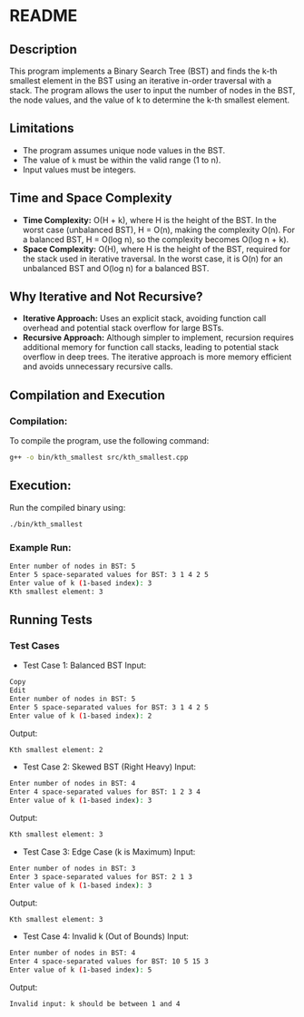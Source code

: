 # README

## Description

This program implements a Binary Search Tree (BST) and finds the k-th smallest element in the BST using an iterative in-order traversal with a stack. The program allows the user to input the number of nodes in the BST, the node values, and the value of k to determine the k-th smallest element.

## Limitations

- The program assumes unique node values in the BST.
- The value of `k` must be within the valid range (1 to n).
- Input values must be integers.

## Time and Space Complexity

- **Time Complexity:** O(H + k), where H is the height of the BST. In the worst case (unbalanced BST), H = O(n), making the complexity O(n). For a balanced BST, H = O(log n), so the complexity becomes O(log n + k).
- **Space Complexity:** O(H), where H is the height of the BST, required for the stack used in iterative traversal. In the worst case, it is O(n) for an unbalanced BST and O(log n) for a balanced BST.

## Why Iterative and Not Recursive?

- **Iterative Approach:** Uses an explicit stack, avoiding function call overhead and potential stack overflow for large BSTs.
- **Recursive Approach:** Although simpler to implement, recursion requires additional memory for function call stacks, leading to potential stack overflow in deep trees. The iterative approach is more memory efficient and avoids unnecessary recursive calls.

## Compilation and Execution

### Compilation:

To compile the program, use the following command:

```sh
g++ -o bin/kth_smallest src/kth_smallest.cpp
```

## Execution:

Run the compiled binary using:

```sh
./bin/kth_smallest
```
### Example Run:
```sh
Enter number of nodes in BST: 5
Enter 5 space-separated values for BST: 3 1 4 2 5
Enter value of k (1-based index): 3
Kth smallest element: 3
```

## Running Tests

### Test Cases

- Test Case 1: Balanced BST
Input:

```sh
Copy
Edit
Enter number of nodes in BST: 5
Enter 5 space-separated values for BST: 3 1 4 2 5
Enter value of k (1-based index): 2
```
Output:
```sh
Kth smallest element: 2
```
- Test Case 2: Skewed BST (Right Heavy)
Input:

```sh
Enter number of nodes in BST: 4
Enter 4 space-separated values for BST: 1 2 3 4
Enter value of k (1-based index): 3
```
Output:
```sh
Kth smallest element: 3
```
- Test Case 3: Edge Case (k is Maximum)
Input:

```sh
Enter number of nodes in BST: 3
Enter 3 space-separated values for BST: 2 1 3
Enter value of k (1-based index): 3
```
Output:

```sh
Kth smallest element: 3
```
- Test Case 4: Invalid k (Out of Bounds)
Input:

```sh
Enter number of nodes in BST: 4
Enter 4 space-separated values for BST: 10 5 15 3
Enter value of k (1-based index): 5
```
Output:

```sh
Invalid input: k should be between 1 and 4
```
